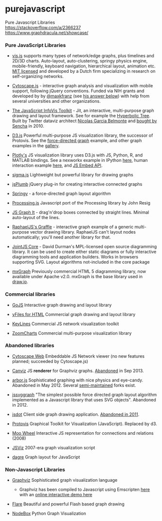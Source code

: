 # purejavascript
Pure Javascript Libraries <br>
https://stackoverflow.com/a/2366237 <br>
https://www.graphdracula.net/showcase/
<h3>Pure JavaScript Libraries</h3>
<ul>
<li><p><a href="http://visjs.org/#gallery" rel="noreferrer">vis.js</a> supports many types of network/edge graphs, plus timelines and 2D/3D charts. Auto-layout, auto-clustering, springy physics engine, mobile-friendly, keyboard navigation, hierarchical layout, animation etc. <a href="https://github.com/almende/vis" rel="noreferrer">MIT licensed</a> and developed by a Dutch firm specializing in research on self-organizing networks.</p></li>
<li><p><a href="http://js.cytoscape.org" rel="noreferrer">Cytoscape.js</a> - interactive graph analysis and visualization with mobile support, following jQuery conventions. Funded via NIH grants and developed by by <a href="https://stackoverflow.com/users/947225/maxkfranz">@maxkfranz</a> (see <a href="https://stackoverflow.com/a/10319429/1269037">his answer below</a>) with help from several universities and other organizations.</p></li>
<li><p><a href="http://thejit.org/demos.html" rel="noreferrer">The JavaScript InfoVis Toolkit</a> - Jit, an interactive, multi-purpose graph drawing and layout framework. See for example the <a href="http://philogb.github.io/jit/static/v20/Docs/files/Visualizations/Hypertree-js.html" rel="noreferrer">Hyperbolic Tree</a>. Built by Twitter dataviz architect <a href="http://www.sencha.com/conference/session/sencha-charting-visualization" rel="noreferrer">Nicolas Garcia Belmonte</a> and <a href="http://philogb.github.io/infovis/" rel="noreferrer">bought by Sencha</a> in 2010.</p></li>
<li><p><a href="http://d3js.org/" rel="noreferrer">D3.js</a> Powerful multi-purpose JS visualization library, the successor of Protovis. See the <a href="http://bl.ocks.org/mbostock/4062045" rel="noreferrer">force-directed graph</a> example, and other graph examples in the <a href="https://github.com/mbostock/d3/wiki/Gallery" rel="noreferrer">gallery</a>.</p></li>
<li><p><a href="https://plot.ly./" rel="noreferrer">Plotly's</a> JS visualization library uses D3.js with JS, Python, R, and MATLAB bindings. See a nexworkx example in IPython <a href="https://plot.ly/ipython-notebooks/network-graphs/" rel="noreferrer">here</a>, human interaction example <a href="https://plot.ly/ipython-notebooks/bioinformatics/#In-[54]" rel="noreferrer">here</a>, and <a href="https://github.com/plotly/Embed-API" rel="noreferrer">JS Embed API</a>.</p></li>
<li><p><a href="http://sigmajs.org/" rel="noreferrer">sigma.js</a> Lightweight but powerful library for drawing graphs</p></li>
<li><p><a href="http://jsplumbtoolkit.com/" rel="noreferrer">jsPlumb</a> jQuery plug-in for creating interactive connected graphs</p></li>
<li><p><a href="http://getspringy.com/" rel="noreferrer">Springy</a> - a force-directed graph layout algorithm</p></li>
<li><p><a href="http://processingjs.org/" rel="noreferrer">Processing.js</a> Javascript port of the Processing library by John Resig</p></li>
<li><p><a href="http://js-graph-it.sourceforge.net/" rel="noreferrer">JS Graph It</a> - drag'n'drop boxes connected by straight lines. Minimal auto-layout of the lines.</p></li>
<li><p><a href="http://raphaeljs.com/graffle.html" rel="noreferrer">RaphaelJS's Graffle</a> - interactive graph example of a generic multi-purpose vector drawing library. RaphaelJS can't layout nodes automatically; you'll need another library for that.</p></li>
<li><p><a href="http://www.jointjs.com/demos" rel="noreferrer">JointJS Core</a> - David Durman's MPL-licensed open source diagramming library. It can be used to create either static diagrams or fully interactive diagramming tools and application builders. Works in browsers supporting SVG. Layout algorithms not-included in the core package</p></li>
<li><p><a href="https://github.com/jgraph/mxgraph" rel="noreferrer">mxGraph</a> Previously commercial HTML 5 diagramming library, now available under Apache v2.0. mxGraph is the base library used in <a href="https://www.draw.io?splash=0" rel="noreferrer">draw.io</a>.</p></li>
</ul>
<h3>Commercial libraries</h3>
<ul>
<li><p><a href="http://gojs.net/latest/index.html" rel="noreferrer">GoJS</a> Interactive graph drawing and layout library</p></li>
<li><p><a href="http://www.yworks.com/yfileshtml" rel="noreferrer">yFiles for HTML</a> Commercial graph drawing and layout library</p></li>
<li><p><a href="http://keylines.com/" rel="noreferrer">KeyLines</a> Commercial JS network visualization toolkit</p></li>
<li><p><a href="https://zoomcharts.com" rel="noreferrer">ZoomCharts</a> Commercial multi-purpose visualization library</p></li>
</ul>
<h3>Abandoned libraries</h3>
<ul>
<li><p><a href="http://cytoscapeweb.cytoscape.org/" rel="noreferrer">Cytoscape Web</a> Embeddable JS Network viewer (no new features planned; succeeded by Cytoscape.js)</p></li>
<li><p><a href="http://code.google.com/p/canviz/" rel="noreferrer">Canviz</a> JS <strong>renderer</strong> for Graphviz graphs. <a href="https://code.google.com/p/canviz/source/list" rel="noreferrer">Abandoned</a> in Sep 2013.</p></li>
<li><p><a href="http://arborjs.org/" rel="noreferrer">arbor.js</a> Sophisticated graphing with nice physics and eye-candy. Abandoned in May 2012. Several <a href="https://github.com/samizdatco/arbor/issues/56#issuecomment-62842532" rel="noreferrer">semi-maintained</a> forks exist.</p></li>
<li><p><a href="http://github.com/jackrusher/jssvggraph" rel="noreferrer">jssvggraph</a> "The simplest possible force directed graph layout algorithm implemented as a Javascript library that uses SVG objects". Abandoned in 2012.</p></li>
<li><p><a href="https://code.google.com/p/jsdot/" rel="noreferrer">jsdot</a> Client side graph drawing application. <a href="https://code.google.com/p/jsdot/source/list" rel="noreferrer">Abandoned in 2011</a>.</p></li>
<li><p><a href="http://vis.stanford.edu/protovis/ex/force.html" rel="noreferrer">Protovis</a> Graphical Toolkit for Visualization (JavaScript). Replaced by d3.</p></li>
<li><p><a href="http://labs.unwieldy.net/moowheel/" rel="noreferrer">Moo Wheel</a> Interactive JS representation for connections and relations (2008)</p></li>
<li><p><a href="http://www.jsviz.org/" rel="noreferrer">JSViz</a> 2007-era graph visualization script</p></li>
<li><p><a href="https://github.com/cpettitt/dagre" rel="noreferrer">dagre</a> Graph layout for JavaScript</p></li>
</ul>
<h3>Non-Javascript Libraries</h3>
<ul>
<li><p><a href="http://www.graphviz.org/" rel="noreferrer">Graphviz</a> Sophisticated graph visualization language</p>

<ul>
<li>Graphviz has been compiled to Javascript using Emscripten <a href="https://github.com/mdaines/viz.js/" rel="noreferrer">here</a> with an <a href="http://mdaines.github.io/viz.js/" rel="noreferrer">online interactive demo here</a></li>
</ul></li>
<li><p><a href="http://flare.prefuse.org/" rel="noreferrer">Flare</a> Beautiful and powerful Flash based graph drawing</p></li>
<li><p><a href="http://nodebox.net/code/index.php/Graph" rel="noreferrer">NodeBox</a> Python Graph Visualization</p></li>
</ul>

